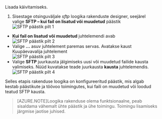 Lisada käivitamiseks.

1. Sisestage otsinguväljale *sftp* loogika rakenduste designer, seejärel valige **SFTP – kui fail on lisatud või muudetud** päästik   
![SFTP päästik pilt 1](./media/connectors-create-api-sftp/trigger-1.png)  
- **Kui fail on lisatud või muudetud** juhtelemendi avab  
![SFTP päästik pilt 2](./media/connectors-create-api-sftp/trigger-2.png)  
- Valige **...** asuv juhtelement paremas servas. Avatakse kaust Kuupäevavalija juhtelement  
![SFTP päästik pilt 3](./media/connectors-create-api-sftp/action-1.png)  
- Valige **SFTP** juurkausta jälgimiseks uusi või muudetud failide kausta valimiseks. Nüüd kuvatakse teade juurkausta **kausta** juhtelemendis.  
![SFTP päästik pilt 4](./media/connectors-create-api-sftp/action-2.png)   

Selles etapis rakenduse loogika on konfigureeritud päästik, mis algab kestab päästikute ja töövoo toimingutes, kui faili on muudetud või loodud teatud SFTP kausta. 

>[AZURE.NOTE]Loogika rakenduse olema funktsionaalne, peab sisaldama vähemalt ühte päästik ja ühe toimingu. Toimingu lisamiseks järgmise jaotise juhised.  